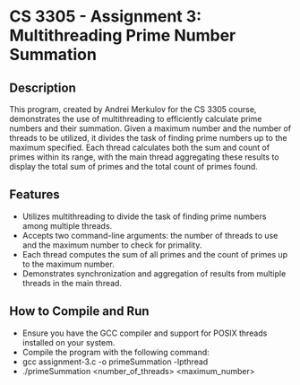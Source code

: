 # CS 3305 - Assignment 3: Multithreading Prime Number Summation

## Description

This program, created by Andrei Merkulov for the CS 3305 course, demonstrates the use of multithreading to efficiently calculate prime numbers and their summation. Given a maximum number and the number of threads to be utilized, it divides the task of finding prime numbers up to the maximum specified. Each thread calculates both the sum and count of primes within its range, with the main thread aggregating these results to display the total sum of primes and the total count of primes found.

## Features

- Utilizes multithreading to divide the task of finding prime numbers among multiple threads.
- Accepts two command-line arguments: the number of threads to use and the maximum number to check for primality.
- Each thread computes the sum of all primes and the count of primes up to the maximum number.
- Demonstrates synchronization and aggregation of results from multiple threads in the main thread.
## How to Compile and Run

- Ensure you have the GCC compiler and support for POSIX threads installed on your system.
- Compile the program with the following command:
- gcc assignment-3.c -o primeSummation -lpthread
- ./primeSummation <number_of_threads> <maximum_number>
